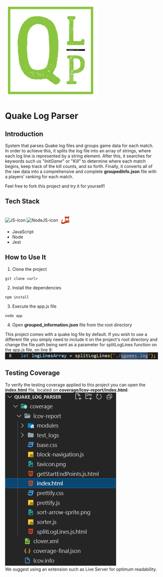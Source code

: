 ![Logo](img/logo.png)
# Quake Log Parser

## Introduction
System that parses Quake log files and groups game data for each match. In order to achieve this, it splits the log file into an array of strings, where each log line is represented by a string element. After this, it searches for keywords such us "*InitGame*" or "*Kill*" to determine where each match begins, keep track of the kill counts, and so forth. Finally, it converts all of the raw data into a comprehensive and complete **groupedInfo.json** file with a players' ranking for each match.

Feel free to fork this project and try it for yourself!

## Tech Stack
<div style="display: inline_block"><br>
  <img align="center" alt="JS-icon" height="30" width="40" src="https://icongr.am/devicon/javascript-original.svg?size=128&color=currentColor">
  <img align="center" alt="NodeJS-icon" height="30" width="40" src="https://icongr.am/devicon/nodejs-original.svg?size=128&color=currentColor">
  <img align="center" alt="Jest-icon" height="30" width="40" src="https://raw.githubusercontent.com/vscode-icons/vscode-icons/master/icons/file_type_jest.svg?sanitize=true">
</div>

- JavaScript
- Node
- Jest

## How to Use It

1. Clone the project
```
git clone <url>
```
2. Install the dependencies
```
npm install
```
3. Execute the app.js file
```
node app
```
4. Open **grouped_information.json** file from the root directory

This project comes with a quake log file by default. If you wish to use a different file you simply need to include it on the project's root directory and change the file path being sent as a parameter for splitLogLines function on the app.js file, on line 8: <br />
![file-path](img/file-path.png)

## Testing Coverage
To verify the testing coverage applied to this project you can open the **index.html** file, located on **coverage/lcov-report/index.html**: <br />
![file-path](img/coverage.png) <br />
We suggest using an extension such as Live Server for optimum readability.

